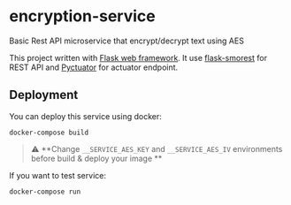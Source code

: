 
# encryption-service
Basic Rest API microservice that encrypt/decrypt text using AES

This project written with [Flask web framework](https://flask.palletsprojects.com/en/2.0.x/). It use [flask-smorest](https://flask-smorest.readthedocs.io/en/latest/index.html) for REST API and [Pyctuator](https://github.com/SolarEdgeTech/pyctuator) for actuator endpoint. 


## Deployment
You can deploy this service using docker:

```
docker-compose build
```

> :warning: **Change `__SERVICE_AES_KEY` and `__SERVICE_AES_IV` environments before build & deploy your image **
 

If you want to test service:

```
docker-compose run
```
